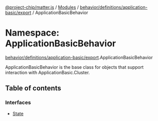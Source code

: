 [@project-chip/matter.js](../README.md) / [Modules](../modules.md) / [behavior/definitions/application-basic/export](behavior_definitions_application_basic_export.md) / ApplicationBasicBehavior

# Namespace: ApplicationBasicBehavior

[behavior/definitions/application-basic/export](behavior_definitions_application_basic_export.md).ApplicationBasicBehavior

ApplicationBasicBehavior is the base class for objects that support interaction with ApplicationBasic.Cluster.

## Table of contents

### Interfaces

- [State](../interfaces/behavior_definitions_application_basic_export.ApplicationBasicBehavior.State.md)
